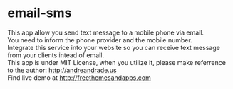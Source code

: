# email-sms
This app allow you send text message to a mobile phone via email.<br>
You need to inform the phone provider and the mobile number.<br>
Integrate this service into your website so you can receive text message from your clients intead of email.<br>
This app is under MIT License, when you utilize it, please make referrence to the author: http://andreandrade.us<br>
Find live demo at http://freethemesandapps.com
